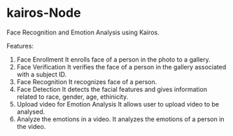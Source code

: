 # kairos-Node
Face Recognition and Emotion Analysis using Kairos.

Features:
1. Face Enrollment
It enrolls face of a person in the photo to a gallery.
2. Face Verification
It verifies the face of a person in the gallery associated with a subject ID.
3. Face Recognition
It recognizes face of a person.
4. Face Detection
It detects the facial features and gives information related to race, gender, age, ethinicity.
5. Upload video for Emotion Analysis
It allows user to upload video to be analysed.
6. Analyze the emotions in a video.
It analyzes the emotions of a person in the video. 
